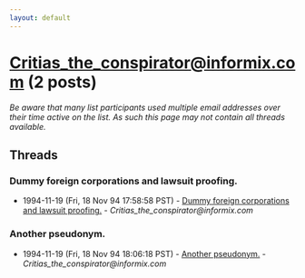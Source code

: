 ```yaml
---
layout: default
---
```


# Critias_the_conspirator@informix.com (2 posts)

_Be aware that many list participants used multiple email addresses over their time active on the list. As such this page may not contain all threads available._

## Threads

### Dummy foreign corporations and lawsuit proofing.
+ 1994-11-19 (Fri, 18 Nov 94 17:58:58 PST) - [Dummy foreign corporations and lawsuit proofing.](/archive/1994/11/e7b0dd2e70f8a91fa6b148e08a1cbe9045832c1113dc85480475fde0249a822d) - _Critias_the_conspirator@informix.com_

### Another pseudonym.
+ 1994-11-19 (Fri, 18 Nov 94 18:06:18 PST) - [Another pseudonym.](/archive/1994/11/8eb1bc7d62f4566c9d06eecfca170f9a4aa184196c95fb0ad531f13dd2e95f3b) - _Critias_the_conspirator@informix.com_

